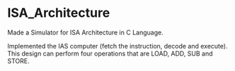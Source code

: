 # ISA_Architecture
Made a Simulator for ISA Architecture in C Language.

Implemented the IAS computer (fetch the instruction, decode and execute).
This design can perform four operations that are LOAD, ADD, SUB and STORE.
